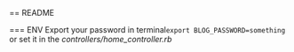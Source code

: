 == README

=== ENV
Export your password in terminal`export BLOG_PASSWORD=something` or set it in the *controllers/home_controller.rb*

